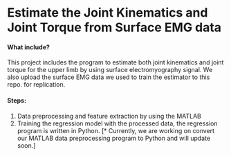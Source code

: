 # Estimate the Joint Kinematics and Joint Torque from Surface EMG data
#### What include?
This project includes the program to estimate both joint kinematics and joint torque for the upper limb by using surface electromyography signal. We also upload the surface EMG data we used to train the estimator to this repo. for replication.
#### Steps:
1. Data preprocessing and feature extraction by using the MATLAB
2. Training the regression model with the processed data, the regression program is written in Python.
[* Currently, we are working on convert our MATLAB data preprocessing program to Python and will update soon.]
